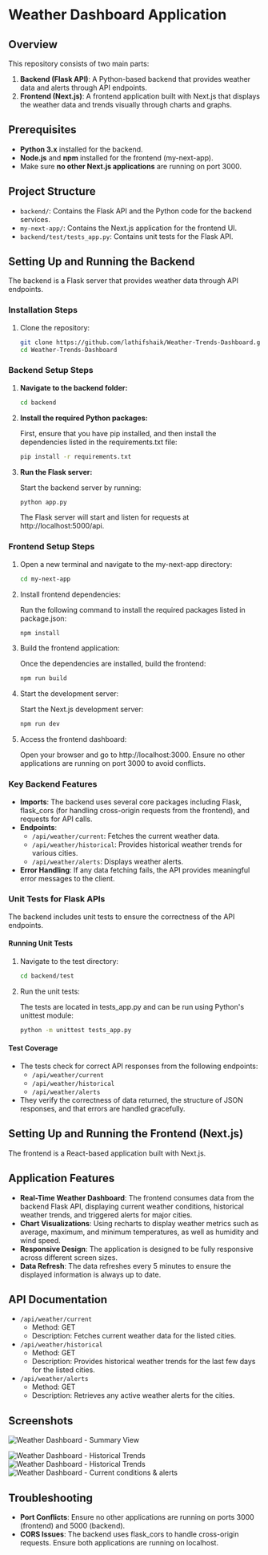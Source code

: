 # Weather Dashboard Application

## Overview

This repository consists of two main parts:

1. **Backend (Flask API)**: A Python-based backend that provides weather data and alerts through API endpoints.
2. **Frontend (Next.js)**: A frontend application built with Next.js that displays the weather data and trends visually through charts and graphs.

## Prerequisites

- **Python 3.x** installed for the backend.
- **Node.js** and **npm** installed for the frontend (my-next-app).
- Make sure **no other Next.js applications** are running on port 3000.

## Project Structure

- `backend/`: Contains the Flask API and the Python code for the backend services.
- `my-next-app/`: Contains the Next.js application for the frontend UI.
- `backend/test/tests_app.py`: Contains unit tests for the Flask API.

## Setting Up and Running the Backend

The backend is a Flask server that provides weather data through API endpoints.

### Installation Steps

1. Clone the repository:
   ```bash
   git clone https://github.com/lathifshaik/Weather-Trends-Dashboard.git
   cd Weather-Trends-Dashboard
   ```

### Backend Setup Steps

1. **Navigate to the backend folder:**

   ```bash
   cd backend
   ```

2. **Install the required Python packages:**

   First, ensure that you have pip installed, and then install the dependencies listed in the requirements.txt file:

   ```bash
   pip install -r requirements.txt
   ```

3. **Run the Flask server:**

   Start the backend server by running:

   ```bash
   python app.py
   ```

   The Flask server will start and listen for requests at http://localhost:5000/api.

### Frontend Setup Steps

1. Open a new terminal and navigate to the my-next-app directory:

   ```bash
   cd my-next-app
   ```

2. Install frontend dependencies:

   Run the following command to install the required packages listed in package.json:

   ```bash
   npm install
   ```

3. Build the frontend application:

   Once the dependencies are installed, build the frontend:

   ```bash
   npm run build
   ```

4. Start the development server:

   Start the Next.js development server:

   ```bash
   npm run dev
   ```

5. Access the frontend dashboard:

   Open your browser and go to http://localhost:3000. Ensure no other applications are running on port 3000 to avoid conflicts.
### Key Backend Features

- **Imports**: The backend uses several core packages including Flask, flask_cors (for handling cross-origin requests from the frontend), and requests for API calls.
- **Endpoints**:
  - `/api/weather/current`: Fetches the current weather data.
  - `/api/weather/historical`: Provides historical weather trends for various cities.
  - `/api/weather/alerts`: Displays weather alerts.
- **Error Handling**: If any data fetching fails, the API provides meaningful error messages to the client.

### Unit Tests for Flask APIs

The backend includes unit tests to ensure the correctness of the API endpoints.

#### Running Unit Tests

1. Navigate to the test directory:

   ```bash
   cd backend/test
   ```

2. Run the unit tests:

   The tests are located in tests_app.py and can be run using Python's unittest module:

   ```bash
   python -m unittest tests_app.py
   ```

#### Test Coverage

- The tests check for correct API responses from the following endpoints:
  - `/api/weather/current`
  - `/api/weather/historical`
  - `/api/weather/alerts`
- They verify the correctness of data returned, the structure of JSON responses, and that errors are handled gracefully.

## Setting Up and Running the Frontend (Next.js)

The frontend is a React-based application built with Next.js.


## Application Features

- **Real-Time Weather Dashboard**: The frontend consumes data from the backend Flask API, displaying current weather conditions, historical weather trends, and triggered alerts for major cities.
- **Chart Visualizations**: Using recharts to display weather metrics such as average, maximum, and minimum temperatures, as well as humidity and wind speed.
- **Responsive Design**: The application is designed to be fully responsive across different screen sizes.
- **Data Refresh**: The data refreshes every 5 minutes to ensure the displayed information is always up to date.

## API Documentation

- `/api/weather/current`
  - Method: GET
  - Description: Fetches current weather data for the listed cities.
- `/api/weather/historical`
  - Method: GET
  - Description: Provides historical weather trends for the last few days for the listed cities.
- `/api/weather/alerts`
  - Method: GET
  - Description: Retrieves any active weather alerts for the cities.

## Screenshots

![Weather Dashboard - Summary View](snapshoots/1.png)

![Weather Dashboard - Historical Trends](snapshoots/2.png)
![Weather Dashboard - Historical Trends](snapshoots/3.png)
![Weather Dashboard - Current conditions & alerts](snapshoots/4.png)

## Troubleshooting

- **Port Conflicts**: Ensure no other applications are running on ports 3000 (frontend) and 5000 (backend).
- **CORS Issues**: The backend uses flask_cors to handle cross-origin requests. Ensure both applications are running on localhost.
